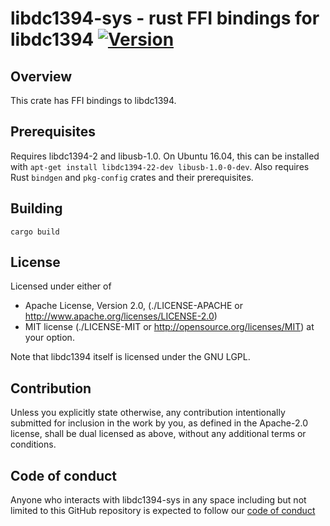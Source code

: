 # libdc1394-sys - rust FFI bindings for libdc1394 [![Version][version-img]][version-url]

## Overview

This crate has FFI bindings to libdc1394.

## Prerequisites

Requires libdc1394-2 and libusb-1.0. On Ubuntu 16.04, this can be installed with
`apt-get install libdc1394-22-dev libusb-1.0-0-dev`. Also requires Rust
`bindgen` and `pkg-config` crates and their prerequisites.

## Building

    cargo build

## License

Licensed under either of

* Apache License, Version 2.0,
  (./LICENSE-APACHE or http://www.apache.org/licenses/LICENSE-2.0)
* MIT license (./LICENSE-MIT or http://opensource.org/licenses/MIT)
  at your option.

Note that libdc1394 itself is licensed under the GNU LGPL.

## Contribution

Unless you explicitly state otherwise, any contribution intentionally
submitted for inclusion in the work by you, as defined in the Apache-2.0
license, shall be dual licensed as above, without any additional terms or
conditions.

## Code of conduct

Anyone who interacts with libdc1394-sys in any space including but not limited to
this GitHub repository is expected to follow our
[code of conduct](https://github.com/astraw/libdc1394-sys/blob/master/code_of_conduct.md)

[version-img]: https://img.shields.io/crates/v/libdc1394-sys.svg
[version-url]: https://crates.io/crates/libdc1394-sys
